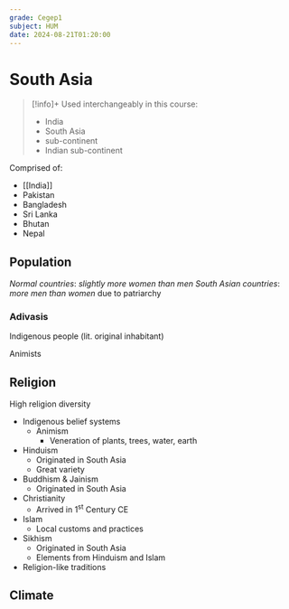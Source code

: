 ```yaml
---
grade: Cegep1
subject: HUM
date: 2024-08-21T01:20:00
---
```


# South Asia

> [!info]+
> Used interchangeably in this course:
> 
> - India
> - South Asia
> - sub-continent
> - Indian sub-continent

Comprised of:

- [[India]]
- Pakistan
- Bangladesh
- Sri Lanka
- Bhutan
- Nepal

## Population

*Normal countries*: *slightly more women than men*
*South Asian countries*: *more men than women* due to patriarchy

### Adivasis

Indigenous people (lit. original inhabitant)

Animists

## Religion

High religion diversity

- Indigenous belief systems
	- Animism
		- Veneration of plants, trees, water, earth
- Hinduism
	- Originated in South Asia
	- Great variety
- Buddhism & Jainism
	- Originated in South Asia
- Christianity
	- Arrived in 1<sup>st</sup> Century CE
- Islam
	- Local customs and practices
- Sikhism
	- Originated in South Asia
	- Elements from Hinduism and Islam
- Religion-like traditions

## Climate


